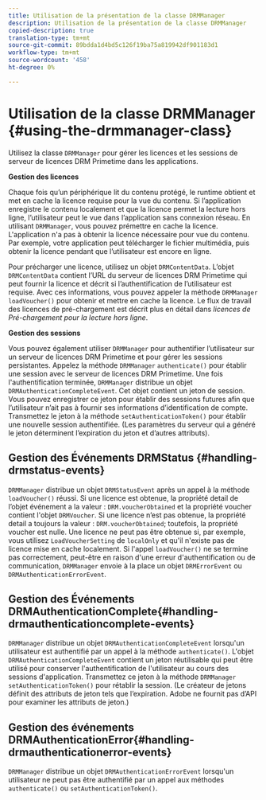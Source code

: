 ```yaml
---
title: Utilisation de la présentation de la classe DRMManager
description: Utilisation de la présentation de la classe DRMManager
copied-description: true
translation-type: tm+mt
source-git-commit: 89bdda1d4bd5c126f19ba75a819942df901183d1
workflow-type: tm+mt
source-wordcount: '458'
ht-degree: 0%

---
```



# Utilisation de la classe DRMManager {#using-the-drmmanager-class}

Utilisez la classe `DRMManager` pour gérer les licences et les sessions de serveur de licences DRM Primetime dans les applications.

**Gestion des licences**

Chaque fois qu’un périphérique lit du contenu protégé, le runtime obtient et met en cache la licence requise pour la vue du contenu. Si l’application enregistre le contenu localement et que la licence permet la lecture hors ligne, l’utilisateur peut le vue dans l’application sans connexion réseau. En utilisant `DRMManager`, vous pouvez prémettre en cache la licence. L&#39;application n&#39;a pas à obtenir la licence nécessaire pour vue du contenu. Par exemple, votre application peut télécharger le fichier multimédia, puis obtenir la licence pendant que l’utilisateur est encore en ligne.

Pour précharger une licence, utilisez un objet `DRMContentData`. L’objet `DRMContentData` contient l’URL du serveur de licences DRM Primetime qui peut fournir la licence et décrit si l’authentification de l’utilisateur est requise. Avec ces informations, vous pouvez appeler la méthode `DRMManager` `loadVoucher()` pour obtenir et mettre en cache la licence. Le flux de travail des licences de pré-chargement est décrit plus en détail dans *licences de Pré-chargement pour la lecture hors ligne*.

**Gestion des sessions**

Vous pouvez également utiliser `DRMManager` pour authentifier l’utilisateur sur un serveur de licences DRM Primetime et pour gérer les sessions persistantes. Appelez la méthode `DRMManager` `authenticate()` pour établir une session avec le serveur de licences DRM Primetime. Une fois l&#39;authentification terminée, `DRMManager` distribue un objet `DRMAuthenticationCompleteEvent`. Cet objet contient un jeton de session. Vous pouvez enregistrer ce jeton pour établir des sessions futures afin que l’utilisateur n’ait pas à fournir ses informations d’identification de compte. Transmettez le jeton à la méthode `setAuthenticationToken()` pour établir une nouvelle session authentifiée. (Les paramètres du serveur qui a généré le jeton déterminent l’expiration du jeton et d’autres attributs).

## Gestion des Événements DRMStatus {#handling-drmstatus-events}

`DRMManager` distribue un objet `DRMStatusEvent` après un appel à la méthode `loadVoucher()` réussi. Si une licence est obtenue, la propriété detail de l’objet événement a la valeur : `DRM.voucherObtained` et la propriété voucher contient l&#39;objet `DRMVoucher`. Si une licence n’est pas obtenue, la propriété detail a toujours la valeur : `DRM.voucherObtained`; toutefois, la propriété voucher est nulle. Une licence ne peut pas être obtenue si, par exemple, vous utilisez `LoadVoucherSetting` de `localOnly` et qu&#39;il n&#39;existe pas de licence mise en cache localement. Si l&#39;appel `loadVoucher()` ne se termine pas correctement, peut-être en raison d&#39;une erreur d&#39;authentification ou de communication, `DRMManager` envoie à la place un objet `DRMErrorEvent` ou `DRMAuthenticationErrorEvent`.

## Gestion des Événements DRMAuthenticationComplete{#handling-drmauthenticationcomplete-events}

`DRMManager` distribue un objet `DRMAuthenticationCompleteEvent` lorsqu&#39;un utilisateur est authentifié par un appel à la méthode `authenticate()`. L&#39;objet `DRMAuthenticationCompleteEvent` contient un jeton réutilisable qui peut être utilisé pour conserver l&#39;authentification de l&#39;utilisateur au cours des sessions d&#39;application. Transmettez ce jeton à la méthode `DRMManager` `setAuthenticationToken()` pour rétablir la session. (Le créateur de jetons définit des attributs de jeton tels que l’expiration. Adobe ne fournit pas d’API pour examiner les attributs de jeton.)

## Gestion des événements DRMAuthenticationError{#handling-drmauthenticationerror-events}

`DRMManager` distribue un objet `DRMAuthenticationErrorEvent` lorsqu&#39;un utilisateur ne peut pas être authentifié par un appel aux méthodes `authenticate()` ou `setAuthenticationToken()`.